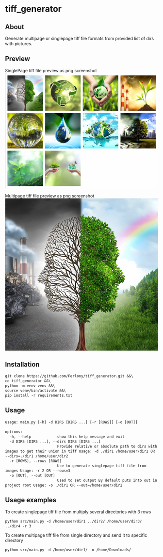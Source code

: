 # tiff_generator
## About
Generate multipage or singlepage tiff file formats from provided list of dirs with pictures.

## Preview
SinglePage tiff file preview as png screenshot
<br />
![alt text](https://github.com/Ferlony/tiff_generator/blob/main/preview/1.png?raw=true)

Multipage tiff file preview as png screenshot
<br />
![alt text](https://github.com/Ferlony/tiff_generator/blob/main/preview/2.png?raw=true)

## Installation
```
git clone https://github.com/Ferlony/tiff_generator.git &&\
cd tiff_generator &&\
python -m venv venv &&\
source venv/bin/activate &&\
pip install -r requirements.txt
```

## Usage
```
usage: main.py [-h] -d DIRS [DIRS ...] [-r [ROWS]] [-o [OUT]]

options:
  -h, --help            show this help message and exit
  -d DIRS [DIRS ...], --dirs DIRS [DIRS ...]
                        Provide relative or absolute path to dirs with images to get their union in tiff Usage: -d ./dir1 /home/user/dir2 OR --dirs=./dir1 /home/user/dir2
  -r [ROWS], --rows [ROWS]
                        Use to generate singlepage tiff file from images Usage: -r 2 OR --rows=3
  -o [OUT], --out [OUT]
                        Used to set output By default puts into out in project root Usage: -o ./dir1 OR --out=/home/user/dir2
```
## Usage examples
To create singlepage tiff file from multiply several directories with 3 rows
```
python src/main.py -d /home/user/dir1 ../dir2/ /home/user/dir3/ ../dir4 -r 3
```

To create multipage tiff file from single directory and send it to specific directory
```
python src/main.py -d /home/user/dir1/ -o /home/Downloads/
```

